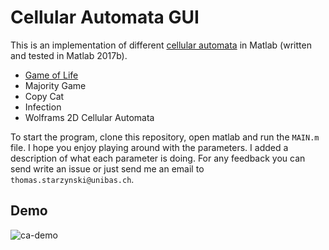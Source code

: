 # Cellular Automata GUI

This is an implementation of different [cellular automata](https://en.wikipedia.org/wiki/Cellular_automaton) in Matlab (written and tested in Matlab 2017b). 
- [Game of Life](https://en.wikipedia.org/wiki/Conway%27s_Game_of_Life)
- Majority Game
- Copy Cat
- Infection
- Wolframs 2D Cellular Automata

To start the program, clone this repository, open matlab and run the `MAIN.m` file. I hope you enjoy playing around with the parameters. I added a description of what each parameter is doing. For any feedback you can send write an issue or just send me an email to `thomas.starzynski@unibas.ch`. 

## Demo
![ca-demo](https://user-images.githubusercontent.com/44790691/53217711-6ff7a280-3659-11e9-9ddd-6a589b86a017.gif)
